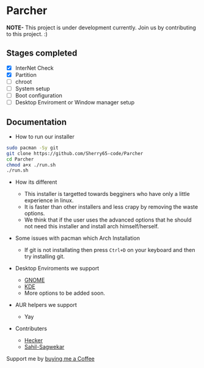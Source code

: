 # Parcher

**NOTE-** This project is under development currently. Join us by contributing to this project. :)

## Stages completed
  - [x] InterNet Check
  - [x] Partition
  - [ ] chroot
  - [ ] System setup
  - [ ] Boot configuration
  - [ ] Desktop Enviroment or Window manager setup

## Documentation

- How to run our installer

```bash
sudo pacman -Sy git
git clone https://github.com/Sherry65-code/Parcher
cd Parcher
chmod a+x ./run.sh
./run.sh
```
- How its different
  - This installer is targetted towards begginers who have only a little experience in linux.
  - It is faster than other installers and less crapy by removing the waste options.
  - We think that if the user uses the advanced options that he should not need this installer and install arch himself/herself.
  
- Some issues with pacman which Arch Installation
  - If git is not installating then press `Ctrl+D` on your keyboard and then try installing git.
- Desktop Enviroments we support
  - [GNOME](https://gnome.org)
  - [KDE](https://kde.org)
  - More options to be added soon.
  
- AUR helpers we support
  - Yay

- Contributers
  - [Hecker](https://github.com/Sherry65-code)
  - [Sahil-Sagwekar](https://github.com/sahil-sagwekar2652)

Support me by [buying me a Coffee](https://www.buymeacoffee.com/heckerH)
